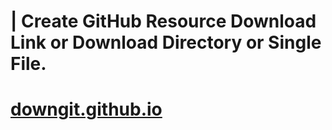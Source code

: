# | Create GitHub Resource Download Link or Download Directory or Single File.
# [downgit.github.io](https://downgit.github.io/#/home)
